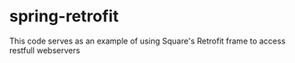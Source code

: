 # spring-retrofit

This code serves as an example of using Square's Retrofit frame to access restfull webservers
